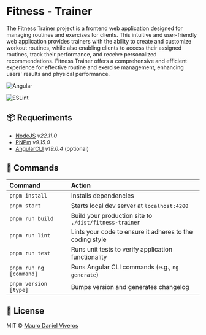 # Fitness - Trainer
The Fitness Trainer project is a frontend web application designed for managing routines and exercises for clients. This intuitive and user-friendly web application provides trainers with the ability to create and customize workout routines, while also enabling clients to access their assigned routines, track their performance, and receive personalized recommendations. Fitness Trainer offers a comprehensive and efficient experience for effective routine and exercise management, enhancing users' results and physical performance.

![Angular][angular-badge]

![ESLint][eslint-badge]

## 📦 Requeriments
- [NodeJS][nodejs-link] _v22.11.0_
- [PNPm][pnpm-link] _v9.15.0_
- [AngularCLI][angular-link] _v19.0.4_ (optional)

## 🧞 Commands
| Command                    | Action                                                   |
| :------------------------- | :------------------------------------------------------- |
| `pnpm install`             | Installs dependencies                                    |
| `pnpm start`               | Starts local dev server at `localhost:4200`              |
| `pnpm run build`           | Build your production site to `./dist/fitness-trainer`   |
| `pnpm run lint`            | Lints your code to ensure it adheres to the coding style |
| `pnpm run test`            | Runs unit tests to verify application functionality      |
| `pnpm run ng [command]`    | Runs Angular CLI commands (e.g., `ng generate`)          |
| `pnpm version [type]`      | Bumps version and generates changelog                    |

## 📜 License
MIT © [Mauro Daniel Viveros](./LICENSE)

[nodejs-link]: https://nodejs.org
[pnpm-link]: https://pnpm.io/
[angular-link]: https://angular.dev
[angular-badge]: https://img.shields.io/badge/angular-%23DD0031.svg?style=for-the-badge&logo=angular&logoColor=white
[eslint-badge]: https://img.shields.io/badge/ESLint-4B3263?style=for-the-badge&logo=eslint&logoColor=white
